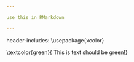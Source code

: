```yaml
---

use this in RMarkdown

---
```


header-includes: \usepackage{xcolor}

\textcolor{green}{ This is text should be green!}